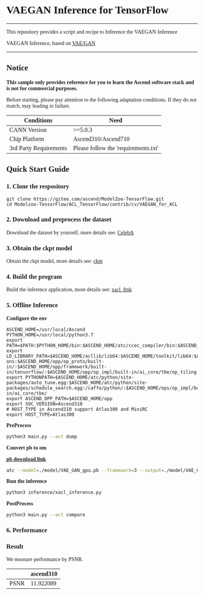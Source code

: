 # <font face="微软雅黑">

# VAEGAN Inference for TensorFlow

***
This repository provides a script and recipe to Inference the VAEGAN Inference

VAEGAN Inference, based on [VAE/GAN](https://github.com/zhangqianhui/vae-gan-tensorflow)

***

## Notice
**This sample only provides reference for you to learn the Ascend software stack and is not for commercial purposes.**

Before starting, please pay attention to the following adaptation conditions. If they do not match, may leading in failure.

| Conditions | Need |
| --- | --- |
| CANN Version | >=5.0.3 |
| Chip Platform| Ascend310/Ascend710 |
| 3rd Party Requirements| Please follow the 'requirements.txt' |

## Quick Start Guide

### 1. Clone the respository
```shell
git clone https://gitee.com/ascend/ModelZoo-TensorFlow.git
cd Modelzoo-TensorFlow/ACL_TensorFlow/contrib/cv/VAEGAN_for_ACL
```

### 2. Download and preprocess the dataset

Download the dataset by yourself, more details see: [CelebA](./Data/img_align_celeba/README.md)



### 3. Obtain the ckpt model

Obtain the ckpt model, more details see: [ckpt](./model/README.md)


### 4. Build the program
Build the inference application, more details see: [xacl_fmk](./xacl_fmk/README.md)

### 5. Offline Inference



**Configure the env**
```
ASCEND_HOME=/usr/local/Ascend
PYTHON_HOME=/usr/local/python3.7
export PATH=$PATH:$PYTHON_HOME/bin:$ASCEND_HOME/atc/ccec_compiler/bin:$ASCEND_HOME/atc/bin:$ASCEND_HOME/toolkit/bin/
export LD_LIBRARY_PATH=$ASCEND_HOME/acllib/lib64:$ASCEND_HOME/toolkit/lib64:$ASCEND_HOME/add-ons:$ASCEND_HOME/opp/op_proto/built-in/:$ASCEND_HOME/opp/framework/built-in/tensorflow/:$ASCEND_HOME/opp/op_impl/built-in/ai_core/tbe/op_tiling
export PYTHONPATH=$ASCEND_HOME/atc/python/site-packages/auto_tune.egg:$ASCEND_HOME/atc/python/site-packages/schedule_search.egg:/caffe/python/:$ASCEND_HOME/ops/op_impl/built-in/ai_core/tbe/
export ASCEND_OPP_PATH=$ASCEND_HOME/opp
export SOC_VERSION=Ascend310
# HOST_TYPE in Ascend310 support Atlas300 and MiniRC
export HOST_TYPE=Atlas300
```

**PreProcess**
```Bash
python3 main.py --act dump
```


**Convert pb to om**

[**pb download link**](https://modelzoo-train-atc.obs.cn-north-4.myhuaweicloud.com/003_Atc_Models/modelzoo/Research/cv/VAE_GAN_for_ACL.zip)

```Bash
atc --model=./model/VAE_GAN_gpu.pb --framework=3 --output=./model/VAE_GAN_gpu --soc_version=Ascend310 --input_shape="Placeholder:64,64,64,3" --log=info
```



**Run the inference**
```Bash
python3 inference/xacl_inference.py
```

**PostProcess**

```Bash
python3 main.py --act compare
```


### 6. Performance

### Result
 
We measure performance by  PSNR.


|                 | ascend310 |
|----------------|--------|
| PSNR |  11.922089  |

